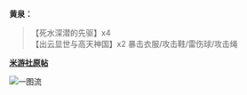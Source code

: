 **黄泉：**

> 【死水深潜的先驱】x4  
> 【出云显世与高天神国】x2
> 暴击衣服/攻击鞋/雷伤球/攻击绳

**[米游社原帖](https://www.miyoushe.com/sr/article/50731532)**

![一图流](https://jsd.cdn.zzko.cn/gh/AEDELSTAN/picx-images-hosting@master/Pictures/StarRail/Guide/黄泉.45hg395ss5.png)


